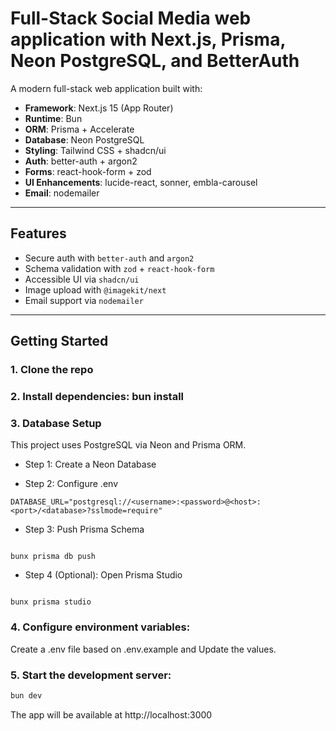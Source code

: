 <!-- This is a [Next.js](https://nextjs.org) project bootstrapped with [`create-next-app`](https://nextjs.org/docs/app/api-reference/cli/create-next-app).

## Getting Started

First, run the development server:

```bash
npm run dev
# or
yarn dev

# or
pnpm dev
# or
bun dev
```

Open [http://localhost:3000](http://localhost:3000) with your browser to see the result.

You can start editing the page by modifying `app/page.tsx`. The page auto-updates as you edit the file.

This project uses [`next/font`](https://nextjs.org/docs/app/building-your-application/optimizing/fonts) to automatically optimize and load [Geist](https://vercel.com/font), a new font family for Vercel.

## Learn More

To learn more about Next.js, take a look at the following resources:

- [Next.js Documentation](https://nextjs.org/docs) - learn about Next.js features and API.
- [Learn Next.js](https://nextjs.org/learn) - an interactive Next.js tutorial.

You can check out [the Next.js GitHub repository](https://github.com/vercel/next.js) - your feedback and contributions are welcome!

## Deploy on Vercel

The easiest way to deploy your Next.js app is to use the [Vercel Platform](https://vercel.com/new?utm_medium=default-template&filter=next.js&utm_source=create-next-app&utm_campaign=create-next-app-readme) from the creators of Next.js.

Check out our [Next.js deployment documentation](https://nextjs.org/docs/app/building-your-application/deploying) for more details. -->

# Full-Stack Social Media web application with Next.js, Prisma, Neon PostgreSQL, and BetterAuth

A modern full-stack web application built with:

- **Framework**: Next.js 15 (App Router)
- **Runtime**: Bun
- **ORM**: Prisma + Accelerate
- **Database**: Neon PostgreSQL
- **Styling**: Tailwind CSS + shadcn/ui
- **Auth**: better-auth + argon2
- **Forms**: react-hook-form + zod
- **UI Enhancements**: lucide-react, sonner, embla-carousel
- **Email**: nodemailer

---

## Features

- Secure auth with `better-auth` and `argon2`
- Schema validation with `zod` + `react-hook-form`
- Accessible UI via `shadcn/ui`
- Image upload with `@imagekit/next`
- Email support via `nodemailer`

---

##  Getting Started

### 1. Clone the repo

### 2. Install dependencies: bun install

### 3. Database Setup

This project uses PostgreSQL via Neon and Prisma ORM.

- Step 1: Create a Neon Database

- Step 2: Configure .env

```env
DATABASE_URL="postgresql://<username>:<password>@<host>:<port>/<database>?sslmode=require"
```

- Step 3: Push Prisma Schema

```bun

bunx prisma db push
```

- Step 4 (Optional): Open Prisma Studio

```bun

bunx prisma studio

```

### 4. Configure environment variables:

Create a .env file based on .env.example and Update the values.

### 5. Start the development server:

```bash
bun dev
```

The app will be available at http://localhost:3000
